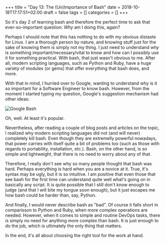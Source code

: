 +++
title = "Day 13: The (Un)Importance of Bash"
date = 2018-10-18T17:17:51+02:00
draft = false
tags = []
categories = []
+++

So it's day 2 of learning bash and therefore the perfect time to ask that ever-so-important question: _Why_ am I doing this, again?



Perhaps I should note that this has nothing to do with my obvious distaste for Linux. I am a thorough person by nature, and knowing stuff just for the sake of knowing them is simply not my thing. I just need to understand _why_ is something important/necessary/vital to know and how can I possibly use it for something practical. With bash, that just wasn't obvious to me. After all, modern scripting languages, such as Python and Ruby, have a huge variety of modules (or gems) that offer everything that bash does, and more.



With that in mind, I hurried over to Google, wanting to understand why is it so important for a Software Engineer to know bash. However, from the moment I started typing my question, Google's suggestion mechanism had other ideas:



![Google Bash](https://mashareko.tk/bash.PNG)

Oh, well. At least it's popular.



Nevertheless, after reading a couple of blog posts and articles on the topic, I realized why modern scripting languages did not (and will never) completely kill bash. Even though they are extremelly powerful nowadays, that power carries with itself quite a bit of problems too (such as those with regards to portability, installation, etc.). Bash, on the other hand, is so simple and lightweight, that there is no need to worry about any of that.



Therefore, I really don't see why so many people thought that bash was hard. Perhaps everything is hard when you are a novice at it. True, it's syntax may be ugly, but it is so intuitive. I am positive that even those that see bash for the first time can understand quite well what's going on in basically any script. It is quite possible that I still don't know enough to judge (and that I will bite my tongue soon enough), but it just escapes me how bash could be harder than, say, Python.



And finally, I would never describe bash as "bad". Of course it falls short in comparisson to Python and Ruby, when more complex operations are needed. However, when it comes to simple and routine DevOps tasks, there is simply no need for anything more complex than bash. It is just enough to do the job, which is ultimately the only thing that matters.



In the end, it's all about choosing the right tool for the work at hand. 